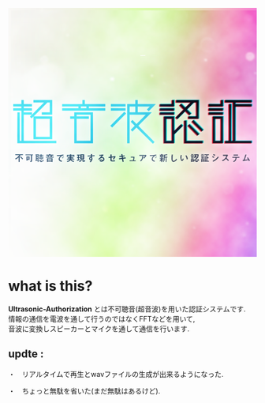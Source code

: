 ![](https://github.com/2019-SecHack365-Group-C/document/blob/img/usAuthLogo_6.png)

# what is this?

**Ultrasonic-Authorization** とは不可聴音(超音波)を用いた認証システムです.  
情報の通信を電波を通して行うのではなくFFTなどを用いて,  
音波に変換しスピーカーとマイクを通して通信を行います.


## updte : 
・　リアルタイムで再生とwavファイルの生成が出来るようになった.

・　ちょっと無駄を省いた(まだ無駄はあるけど).
